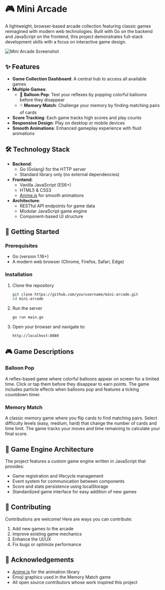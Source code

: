 # 🎮 Mini Arcade

A lightweight, browser-based arcade collection featuring classic games reimagined with modern web technologies. Built with Go on the backend and JavaScript on the frontend, this project demonstrates full-stack development skills with a focus on interactive game design.

![Mini Arcade Screenshot](https://github.com/user-attachments/assets/f5f47f54-bb54-412b-9206-edd5a32d0d2e)

## ✨ Features

- **Game Collection Dashboard**: A central hub to access all available games
- **Multiple Games**:
  - 🎈 **Balloon Pop**: Test your reflexes by popping colorful balloons before they disappear
  - 🃏 **Memory Match**: Challenge your memory by finding matching pairs of cards
- **Score Tracking**: Each game tracks high scores and play counts
- **Responsive Design**: Play on desktop or mobile devices
- **Smooth Animations**: Enhanced gameplay experience with fluid animations

## 🛠️ Technology Stack

- **Backend**:
  - Go (Golang) for the HTTP server
  - Standard library only (no external dependencies)
- **Frontend**:
  - Vanilla JavaScript (ES6+)
  - HTML5 & CSS3
  - [Anime.js](https://animejs.com/) for smooth animations
- **Architecture**:
  - RESTful API endpoints for game data
  - Modular JavaScript game engine
  - Component-based UI structure

## 🚀 Getting Started

### Prerequisites

- Go (version 1.16+)
- A modern web browser (Chrome, Firefox, Safari, Edge)

### Installation

1. Clone the repository

   ```bash
   git clone https://github.com/yourusername/mini-arcade.git
   cd mini-arcade
   ```

2. Run the server

   ```bash
   go run main.go
   ```

3. Open your browser and navigate to:
   ```
   http://localhost:8080
   ```

## 🎮 Game Descriptions

### Balloon Pop

A reflex-based game where colorful balloons appear on screen for a limited time. Click or tap them before they disappear to earn points. The game includes particle effects when balloons pop and features a ticking countdown timer.

### Memory Match

A classic memory game where you flip cards to find matching pairs. Select difficulty levels (easy, medium, hard) that change the number of cards and time limit. The game tracks your moves and time remaining to calculate your final score.

## 🧠 Game Engine Architecture

The project features a custom game engine written in JavaScript that provides:

- Game registration and lifecycle management
- Event system for communication between components
- Score and stats persistence using localStorage
- Standardized game interface for easy addition of new games

## 🤝 Contributing

Contributions are welcome! Here are ways you can contribute:

1. Add new games to the arcade
2. Improve existing game mechanics
3. Enhance the UI/UX
4. Fix bugs or optimize performance

## 🙏 Acknowledgements

- [Anime.js](https://animejs.com/) for the animation library
- Emoji graphics used in the Memory Match game
- All open source contributors whose work inspired this project
